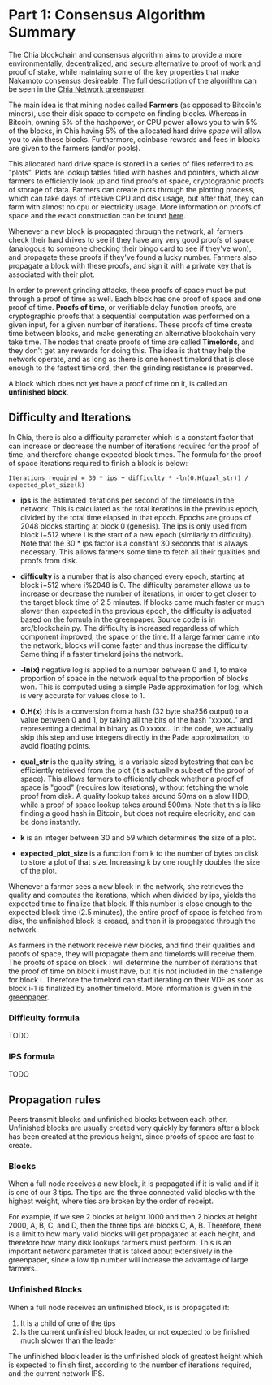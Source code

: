 # Part 1: Consensus Algorithm Summary

The Chia blockchain and consensus algorithm aims to provide a more environmentally,
decentralized, and secure alternative to proof of work and proof of stake, while
maintaing some of the key properties that make Nakamoto consensus desireable. The full
description of the algorithm can be seen in the [Chia Network greenpaper](https://www.chia.net/assets/ChiaGreenPaper.pdf).

The main idea is that mining nodes called **Farmers** (as opposed to Bitcoin's miners), use
their disk space to compete on finding blocks. Whereas in Bitcoin, owning 5% of the hashpower, or
CPU power allows you to win 5% of the blocks, in Chia having 5% of the allocated hard drive
*space* will allow you to win these blocks. Furthermore, coinbase rewards and fees in blocks
are given to the farmers (and/or pools).

This allocated hard drive space is stored in a series of files referred to as "plots".
Plots are lookup tables filled with
hashes and pointers, which allow farmers to efficiently look up and find proofs of space, cryptographic
proofs of storage of data. Farmers can create plots through the plotting process, which can take
days of intesive CPU and disk usage, but after that, they can farm with almost no cpu or electricity
usage. More information on proofs of space and the exact construction can be found [here](https://github.com/Chia-Network/proof-of-space).

Whenever a new block is propagated through the network, all farmers check their hard drives to
see if they have any very good proofs of space (analogous to someone checking their bingo card to
see if they've won), and propagate these proofs if they've found a lucky number. Farmers also propagate a block
with these proofs, and sign it with a private key that is associated with their plot.

In order to prevent grinding attacks, these proofs of space must be put through a proof of time as well.
Each block has one proof of space and one proof of time.
**Proofs of time**, or verifiable delay function proofs, are cryptographic proofs that a sequential
computation was performed on a given input, for a given number of iterations. These proofs of
time create time between blocks, and make generating an alternative blockchain very take time. The nodes
that create proofs of time are called **Timelords**, and they don't get any rewards for doing this. The
idea is that they help the network operate, and as long as there is one honest timelord that is close
enough to the fastest timelord, then the grinding resistance is preserved.

A block which does not yet have a proof of time on it, is called an **unfinished block**.

## Difficulty and Iterations

In Chia, there is also a difficulty parameter which is a constant factor that can increase or decrease
the number of iterations required for the proof of time, and therefore change expected block times.
The formula for the proof of space iterations required to finish a block is below:

```
Iterations required = 30 * ips + difficulty * -ln(0.H(qual_str)) / expected_plot_size(k)
```

* **ips** is the estimated iterations per second of the timelords in the network. This is calculated as
the total iterations in the previous epoch, divided by the total time elapsed in that epoch. Epochs are groups of
2048 blocks starting at block 0 (genesis). The ips is only used from block i+512 where i is the start of a
new epoch (similarly to difficulty).
Note that the 30 * ips factor is a constant 30 seconds that is always necessary.
This allows farmers some time to fetch all their qualities and proofs from disk.

* **difficulty**  is a number that is also changed every epoch, starting at block i+512 where i%2048 is 0.
The difficulty parameter allows us to increase or decrease the number of iterations, in order to get closer
to the target block time of 2.5 minutes. If blocks came much faster or much slower than expected in the
previous epoch, the difficulty is adjusted based on the formula in the greenpaper. Source code is in src/blockchain.py.
The difficulty is increased regardless of which component improved, the space or the time. If a large farmer
came into the network, blocks will come faster and thus increase the difficulty. Same thing if a faster
timelord joins the network.

* **-ln(x)** negative log is applied to a number between 0 and 1, to make proportion of space in the network
equal to the proportion of blocks won. This is computed using a simple Pade approximation for log, which is
very accurate for values close to 1.

* **0.H(x)** this is a conversion from a hash (32 byte sha256 output) to a value between 0 and 1, by taking
all the bits of the hash "xxxxx.." and representing a decimal in binary as 0.xxxxx... In the code, we
actually skip this step and use integers directly in the Pade approximation, to avoid floating points.

* **qual_str** is the quality string, is a variable sized bytestring that can be efficiently retrieved from
the plot (it's actually a subset of the proof of space). This allows farmers to efficiently check whether
a proof of space is "good" (requires low iterations), without fetching the whole proof from disk. A quality
lookup takes around 50ms on a slow HDD, while a proof of space lookup takes around 500ms. Note that this
is like finding a good hash in Bitcoin, but does not require elecricity, and can be done instantly.

* **k** is an integer between 30 and 59 which determines the size of a plot.

* **expected_plot_size** is a function from k to the number of bytes on disk to store a plot of that size.
Increasing k by one roughly doubles the size of the plot.


Whenever a farmer sees a new block in the network, she retrieves the quality and computes the iterations,
which when divided by ips, yields the expected time to finalize that block. If this number is close enough
to the expected block time (2.5 minutes), the entire proof of space is fetched from disk, the unfinished
block is creaed, and then it is propagated through the network.


As farmers in the network receive new blocks, and find their qualities and proofs of space, they
will propagate them and timelords will receive them. The proofs of space on block i will determine
the number of iterations that the proof of time on block i must have, but it is not included in
the challenge for block i. Therefore the timelord can start iterating on their VDF as soon as block
i-1 is finalized by another timelord. More information is given in the [greenpaper](https://github.com/Chia-Network/proof-of-space).


### Difficulty formula
TODO

### IPS formula
TODO

## Propagation rules

Peers transmit blocks and unfinished blocks between each other. Unfinished blocks are usually created very quickly by farmers after a block has been created at the previous height, since proofs of space are fast to create.

### Blocks
When a full node receives a new block, it is propagated if it is valid and if it is one of our 3 tips.
The tips are the three connected valid blocks with the highest weight, where ties are broken by the order of receipt.

For example, if we see 2 blocks at height 1000 and then 2 blocks at height 2000, A, B, C, and D, then the three
tips are blocks C, A, B.
Therefore, there is a limit to how many valid blocks will get propagated at each height, and therefore how many disk lookups farmers must perform.
This is an important network parameter that is talked about extensively in the greenpaper, since a low tip number will increase the advantage of large farmers.

### Unfinished Blocks
When a full node receives an unfinished block, is is propagated if:
1. It is a child of one of the tips
2. Is the current unfinished block leader, or not expected to be finished much slower than the leader

The unfinished block leader is the unfinished block of greatest height which is expected to finish first,
according to the number of iterations required, and the current network IPS.

